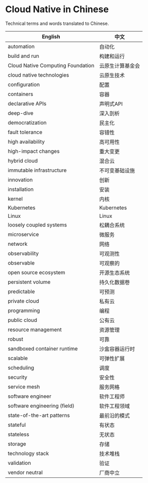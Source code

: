 # Cloud Native in Chinese

Technical terms and words translated to Chinese.

| English | 中文 |
| ------- | ---- |
| automation | 自动化 |
| build and run | 构建和运行 |
| Cloud Native Computing Foundation | 云原生计算基金会 |
| cloud native technologies | 云原生技术 |
| configuration | 配置 |
| containers | 容器 |
| declarative APIs | 声明式API |
| deep-dive | 深入剖析 |
| democratization | 民主化 |
| fault tolerance | 容错性 |
| high availability | 高可用性 |
| high-impact changes | 重大变更 |
| hybrid cloud | 混合云 |
| immutable infrastructure | 不可变基础设施 |
| innovation | 创新 |
| installation | 安装 |
| kernel | 内核 |
| Kubernetes | Kubernetes |
| Linux | Linux |
| loosely coupled systems | 松耦合系统 |
| microservice | 微服务 |
| network | 网络 |
| observability | 可观测性 |
| observable | 可观察的 |
| open source ecosystem | 开源生态系统 |
| persistent volume | 持久化数据卷 |
| predictable | 可预测 |
| private cloud | 私有云 |
| programming | 编程 |
| public cloud | 公有云 |
| resource management | 资源管理 |
| robust | 可靠 |
| sandboxed container runtime | 沙盒容器运行时 |
| scalable | 可弹性扩展 |
| scheduling | 调度 |
| security | 安全性 |
| service mesh | 服务网格 |
| software engineer | 软件工程师 |
| software engineering (field) | 软件工程领域 |
| state-of-the-art patterns | 最前沿的模式 |
| stateful | 有状态 |
| stateless | 无状态 |
| storage | 存储 |
| technology stack | 技术堆栈 |
| validation | 验证 |
| vendor neutral | 厂商中立 |
